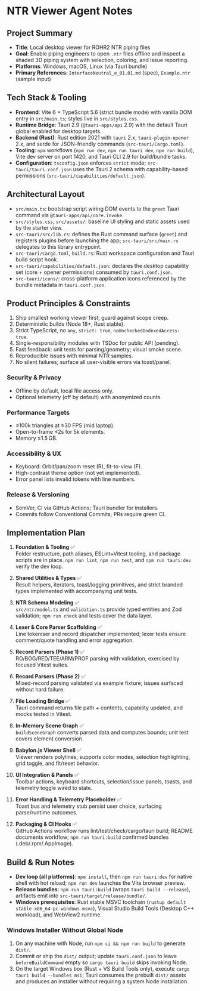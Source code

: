 # NTR Viewer Agent Notes

## Project Summary
- **Title**: Local desktop viewer for ROHR2 NTR piping files  
- **Goal**: Enable piping engineers to open `.ntr` files offline and inspect a shaded 3D piping system with selection, coloring, and issue reporting.
- **Platforms**: Windows, macOS, Linux (via Tauri bundle)
- **Primary References**: `InterfaceNeutral_e_01.01.md` (spec), `Example.ntr` (sample input)

## Tech Stack & Tooling
- **Frontend**: Vite 6 + TypeScript 5.6 (strict bundle mode) with vanilla DOM entry in `src/main.ts`; styles live in `src/styles.css`.
- **Runtime Bridge**: Tauri 2.9 (`@tauri-apps/api` 2.9) with the default Tauri global enabled for desktop targets.
- **Backend (Rust)**: Rust edition 2021 with `tauri` 2.x, `tauri-plugin-opener` 2.x, and serde for JSON-friendly commands (`src-tauri/Cargo.toml`).
- **Tooling**: `npm` workflows (`npm run dev`, `npm run tauri dev`, `npm run build`), Vite dev server on port 1420, and Tauri CLI 2.9 for build/bundle tasks.
- **Configuration**: `tsconfig.json` enforces `strict` mode; `src-tauri/tauri.conf.json` uses the Tauri 2 schema with capability-based permissions (`src-tauri/capabilities/default.json`).

## Architectural Layout
- `src/main.ts`: bootstrap script wiring DOM events to the `greet` Tauri command via `@tauri-apps/api/core.invoke`.
- `src/styles.css`, `src/assets/`: baseline UI styling and static assets used by the starter view.
- `src-tauri/src/lib.rs`: defines the Rust command surface (`greet`) and registers plugins before launching the app; `src-tauri/src/main.rs` delegates to this library entrypoint.
- `src-tauri/Cargo.toml`, `build.rs`: Rust workspace configuration and Tauri build script hook.
- `src-tauri/capabilities/default.json`: declares the desktop capability set (core + opener permissions) consumed by `tauri.conf.json`.
- `src-tauri/icons/`: cross-platform application icons referenced by the bundle metadata in `tauri.conf.json`.

## Product Principles & Constraints
1. Ship smallest working viewer first; guard against scope creep.
2. Deterministic builds (Node 18+, Rust stable).
3. Strict TypeScript, no `any`, `strict: true`, `noUncheckedIndexedAccess: true`.
4. Single-responsibility modules with TSDoc for public API (pending).
5. Fast feedback: unit tests for parsing/geometry; visual smoke scene.
6. Reproducible issues with minimal NTR samples.
7. No silent failures; surface all user-visible errors via toast/panel.

### Security & Privacy
- Offline by default, local file access only.
- Optional telemetry (off by default) with anonymized counts.

### Performance Targets
- ≤100k triangles at ≥30 FPS (mid laptop).
- Open-to-frame ≤2s for 5k elements.
- Memory ≤1.5 GB.

### Accessibility & UX
- Keyboard: Orbit/pan/zoom reset (R), fit-to-view (F).
- High-contrast theme option (not yet implemented).
- Error panel lists invalid tokens with line numbers.

### Release & Versioning
- SemVer, CI via GitHub Actions; Tauri bundler for installers.
- Commits follow Conventional Commits; PRs require green CI.

## Implementation Plan
1. **Foundation & Tooling** ✅  
   Folder restructure, path aliases, ESLint+Vitest tooling, and package scripts are in place. `npm run lint`, `npm run test`, and `npm run tauri:dev` verify the dev loop.

2. **Shared Utilities & Types** ✅  
   Result helpers, iterators, toast/logging primitives, and strict branded types implemented with accompanying unit tests.

3. **NTR Schema Modeling** ✅  
   `src/ntr/model.ts` and `validation.ts` provide typed entities and Zod validation; `npm run check` and tests cover the data layer.

4. **Lexer & Core Parser Scaffolding** ✅  
   Line tokeniser and record dispatcher implemented; lexer tests ensure comment/quote handling and error aggregation.

5. **Record Parsers (Phase 1)** ✅  
   RO/BOG/RED/TEE/ARM/PROF parsing with validation, exercised by focused Vitest suites.

6. **Record Parsers (Phase 2)** ✅  
   Mixed-record parsing validated via example fixture; issues surfaced without hard failure.

7. **File Loading Bridge** ✅  
   Tauri command returns file path + contents, capability updated, and mocks tested in Vitest.

8. **In-Memory Scene Graph** ✅  
   `buildSceneGraph` converts parsed data and computes bounds; unit test covers element conversion.

9. **Babylon.js Viewer Shell** ✅  
   Viewer renders polylines, supports color modes, selection highlighting, grid toggle, and fit/reset behavior.

10. **UI Integration & Panels** ✅  
    Toolbar actions, keyboard shortcuts, selection/issue panels, toasts, and telemetry toggle wired to state.

11. **Error Handling & Telemetry Placeholder** ✅  
    Toast bus and telemetry stub persist user choice, surfacing parse/runtime outcomes.

12. **Packaging & CI Hooks** ✅  
    GitHub Actions workflow runs lint/test/check/cargo/tauri build; README documents workflow; `npm run tauri:build` confirmed bundles (.deb/.rpm/.AppImage).

## Build & Run Notes
- **Dev loop (all platforms)**: `npm install`, then `npm run tauri:dev` for native shell with hot reload; `npm run dev` launches the Vite browser preview.
- **Release bundles**: `npm run tauri:build` (wraps `tauri build --release`), artifacts emit into `src-tauri/target/release/bundle/`.
- **Windows prerequisites**: Rust stable MSVC toolchain (`rustup default stable-x86_64-pc-windows-msvc`), Visual Studio Build Tools (Desktop C++ workload), and WebView2 runtime.

### Windows Installer Without Global Node
1. On any machine with Node, run `npm ci && npm run build` to generate `dist/`.
2. Commit or ship the `dist/` output; update `tauri.conf.json` to leave `beforeBuildCommand` empty so `cargo tauri build` skips invoking Node.
3. On the target Windows box (Rust + VS Build Tools only), execute `cargo tauri build --bundles msi`; Tauri consumes the prebuilt `dist/` assets and produces an installer without requiring a system Node installation.
